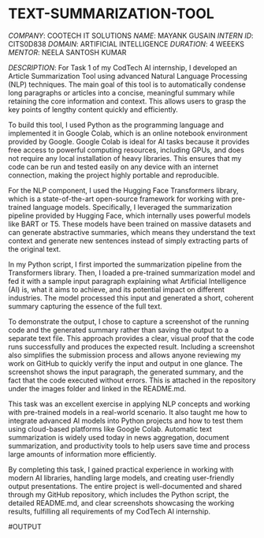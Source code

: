 # TEXT-SUMMARIZATION-TOOL
*COMPANY*: COOTECH IT SOLUTIONS
*NAME*: MAYANK GUSAIN
*INTERN ID*: CITS0D838
*DOMAIN*: ARTIFICIAL INTELLIGENCE
*DURATION*: 4 WEEEKS
*MENTOR*: NEELA SANTOSH KUMAR

*DESCRIPTION*: For Task 1 of my CodTech AI internship, I developed an Article Summarization Tool using advanced Natural Language Processing (NLP) techniques. The main goal of this tool is to automatically condense long paragraphs or articles into a concise, meaningful summary while retaining the core information and context. This allows users to grasp the key points of lengthy content quickly and efficiently.

To build this tool, I used Python as the programming language and implemented it in Google Colab, which is an online notebook environment provided by Google. Google Colab is ideal for AI tasks because it provides free access to powerful computing resources, including GPUs, and does not require any local installation of heavy libraries. This ensures that my code can be run and tested easily on any device with an internet connection, making the project highly portable and reproducible.

For the NLP component, I used the Hugging Face Transformers library, which is a state-of-the-art open-source framework for working with pre-trained language models. Specifically, I leveraged the summarization pipeline provided by Hugging Face, which internally uses powerful models like BART or T5. These models have been trained on massive datasets and can generate abstractive summaries, which means they understand the text context and generate new sentences instead of simply extracting parts of the original text.

In my Python script, I first imported the summarization pipeline from the Transformers library. Then, I loaded a pre-trained summarization model and fed it with a sample input paragraph explaining what Artificial Intelligence (AI) is, what it aims to achieve, and its potential impact on different industries. The model processed this input and generated a short, coherent summary capturing the essence of the full text.

To demonstrate the output, I chose to capture a screenshot of the running code and the generated summary rather than saving the output to a separate text file. This approach provides a clear, visual proof that the code runs successfully and produces the expected result. Including a screenshot also simplifies the submission process and allows anyone reviewing my work on GitHub to quickly verify the input and output in one glance. The screenshot shows the input paragraph, the generated summary, and the fact that the code executed without errors. This is attached in the repository under the images folder and linked in the README.md.

This task was an excellent exercise in applying NLP concepts and working with pre-trained models in a real-world scenario. It also taught me how to integrate advanced AI models into Python projects and how to test them using cloud-based platforms like Google Colab. Automatic text summarization is widely used today in news aggregation, document summarization, and productivity tools to help users save time and process large amounts of information more efficiently.

By completing this task, I gained practical experience in working with modern AI libraries, handling large models, and creating user-friendly output presentations. The entire project is well-documented and shared through my GitHub repository, which includes the Python script, the detailed README.md, and clear screenshots showcasing the working results, fulfilling all requirements of my CodTech AI internship.

#OUTPUT



